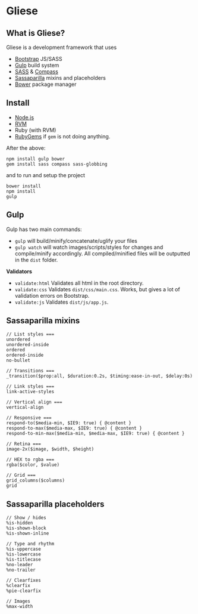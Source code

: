 # Gliese

## What is Gliese?
Gliese is a development framework that uses
- [Bootstrap](http://getbootstrap.com/) JS/SASS
- [Gulp](http://gulpjs.com/) build system
- [SASS](http://sass-lang.com/) & [Compass](http://compass-style.org/)
- [Sassaparilla](http://sass.fffunction.co/) mixins and placeholders
- [Bower](https://github.com/bower/bower) package manager

## Install
- [Node.js](http://nodejs.org/)
- [RVM](http://www.rvm.io/)
- Ruby (with RVM)
- [RubyGems](http://rubygems.org/pages/download) if ```gem``` is not doing anything.

After the above:
```
npm install gulp bower
gem install sass compass sass-globbing
```
and to run and setup the project
```
bower install
npm install
gulp
```

## Gulp
Gulp has two main commands:
- ```gulp``` will build/minify/concatenate/uglify your files
- ```gulp watch``` will watch images/scripts/styles for changes and compile/minify accordingly.
All compiled/minified files will be outputted in the ```dist``` folder.

**Validators**
- ```validate:html``` Validates all html in the root directory.
- ```validate:css``` Validates ```dist/css/main.css```. Works, but gives a lot of validation errors on Bootstrap.
- ```validate:js``` Validates ```dist/js/app.js```.

## Sassaparilla mixins
```
// List styles ===
unordered
unordered-inside
ordered
ordered-inside
no-bullet

// Transitions ===
_transition($prop:all, $duration:0.2s, $timing:ease-in-out, $delay:0s)

// Link styles ===
link-active-styles

// Vertical align ===
vertical-align

// Responsive ===
respond-to($media-min, $IE9: true) { @content }
respond-to-max($media-max, $IE9: true) { @content }
respond-to-min-max($media-min, $media-max, $IE9: true) { @content }

// Retina ===
image-2x($image, $width, $height)

// HEX to rgba ===
rgba($color, $value)

// Grid ===
grid_columns($columns)
grid

```

## Sassaparilla placeholders
```
// Show / hides
%is-hidden
%is-shown-block
%is-shown-inline

// Type and rhythm
%is-uppercase
%is-lowercase
%is-titlecase
%no-leader
%no-trailer

// Clearfixes
%clearfix
%pie-clearfix

// Images
%max-width
```
